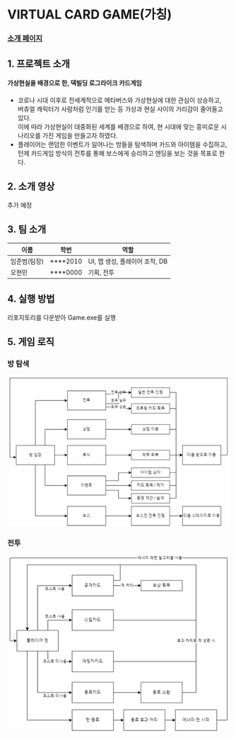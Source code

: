 # VIRTUAL CARD GAME(가칭)

### [소개 페이지](https://kookmin-sw.github.io/capstone-2023-03/)

## 1. 프로젝트 소개

#### 가상현실을 배경으로 한, 덱빌딩 로그라이크 카드게임 
- 코로나 시대 이후로 전세계적으로 메타버스와 가상현실에 대한 관심이 상승하고, <br>
버츄얼 캐릭터가 사람처럼 인기를 얻는 등 가상과 현실 사이의 거리감이 줄어들고 있다. <br>
이에 따라 가상현실이 대중화된 세계를 배경으로 하여, 현 시대에 맞는 흥미로운 시나리오를 가진 게임을 만들고자 하였다. <br>
- 플레이어는 랜덤한 이벤트가 일어나는 방들을 탐색하며 카드와 아이템을 수집하고, <br>
턴제 카드게임 방식의 전투를 통해 보스에게 승리하고 엔딩을 보는 것을 목표로 한다.

## 2. 소개 영상
추가 예정 <br>

## 3. 팀 소개

|이름|학번|역할|
|-|-|-|
|임준범(팀장)|****2010|UI, 맵 생성, 플레이어 조작, DB|
|오현민|****0000|기획, 전투|


## 4. 실행 방법

리포지토리를 다운받아 Game.exe를 실행 <br>

## 5. 게임 로직

### 방 탐색
![방 탐색](/Docs/logic1.png) <br>
### 전투
![전투](/Docs/logic2.png) <br>



